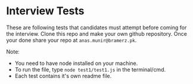 # Interview Tests
These are following tests that candidates must attempt before coming for the interview.
Clone this repo and make your own github repository. Once your done share your repo at `anas.munir@bramerz.pk`.

Note:
- You need to have node installed on your machine.
- To run the file, type `node test1/test1.js` in the terminal/cmd.
- Each test contains it's own readme file.